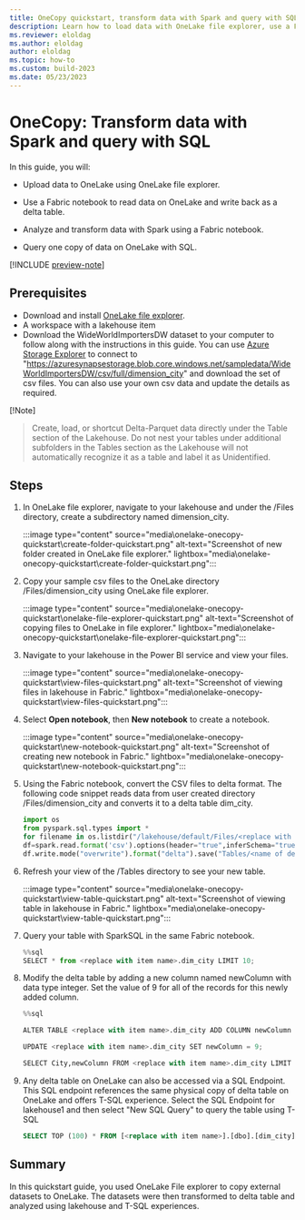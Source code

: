 ```yaml
---
title: OneCopy quickstart, transform data with Spark and query with SQL
description: Learn how to load data with OneLake file explorer, use a Fabric notebook to transform the data and then query with SQL
ms.reviewer: eloldag
ms.author: eloldag
author: eloldag
ms.topic: how-to
ms.custom: build-2023
ms.date: 05/23/2023
---
```


# OneCopy: Transform data with Spark and query with SQL

In this guide, you will:

- Upload data to OneLake using OneLake file explorer.

- Use a Fabric notebook to read data on OneLake and write back as a delta table.

- Analyze and transform data with Spark using a Fabric notebook.

- Query one copy of data on OneLake with SQL.

[!INCLUDE [preview-note](../includes/preview-note.md)]

## Prerequisites

- Download and install [OneLake file explorer](onelake-file-explorer.md).
- A workspace with a lakehouse item
- Download the WideWorldImportersDW dataset to your computer to follow along with the instructions in this guide.  You can use [Azure Storage Explorer](https://azure.microsoft.com/features/storage-explorer/) to connect to "https://azuresynapsestorage.blob.core.windows.net/sampledata/WideWorldImportersDW/csv/full/dimension_city" and download the set of csv files. You can also use your own csv data and update the details as required.

[!Note]
>Create, load, or shortcut Delta-Parquet data directly under the Table section of the Lakehouse. Do not nest your tables under additional subfolders in the Tables section as the Lakehouse will not automatically recognize it as a table and label it as Unidentified.

## Steps

1. In OneLake file explorer, navigate to your lakehouse and under the /Files directory, create a subdirectory named dimension_city.

   :::image type="content" source="media\onelake-onecopy-quickstart\create-folder-quickstart.png" alt-text="Screenshot of new folder created in OneLake file explorer." lightbox="media\onelake-onecopy-quickstart\create-folder-quickstart.png":::

1. Copy your sample csv files to the OneLake directory /Files/dimension_city using OneLake file explorer.

    :::image type="content" source="media\onelake-onecopy-quickstart\onelake-file-explorer-quickstart.png" alt-text="Screenshot of copying files to OneLake in file explorer." lightbox="media\onelake-onecopy-quickstart\onelake-file-explorer-quickstart.png":::

1. Navigate to your lakehouse in the Power BI service and view your files.

   :::image type="content" source="media\onelake-onecopy-quickstart\view-files-quickstart.png" alt-text="Screenshot of viewing files in lakehouse in Fabric." lightbox="media\onelake-onecopy-quickstart\view-files-quickstart.png":::

1. Select **Open notebook**, then **New notebook** to create a notebook.

   :::image type="content" source="media\onelake-onecopy-quickstart\new-notebook-quickstart.png" alt-text="Screenshot of creating new notebook in Fabric." lightbox="media\onelake-onecopy-quickstart\new-notebook-quickstart.png":::

1. Using the Fabric notebook, convert the CSV files to delta format. The following code snippet reads data from user created directory /Files/dimension_city and converts it to a delta table dim_city.

    ```python
    import os
    from pyspark.sql.types import *
    for filename in os.listdir("/lakehouse/default/Files/<replace with your folder path>"):
    df=spark.read.format('csv').options(header="true",inferSchema="true").load("abfss://<replace with workspace name>@onelake.dfs.fabric.microsoft.com/<replace with item name>.Lakehouse/Files/<folder name>/"+filename,on_bad_lines="skip")
    df.write.mode("overwrite").format("delta").save("Tables/<name of delta table>")
    ```

1. Refresh your view of the /Tables directory to see your new table.

   :::image type="content" source="media\onelake-onecopy-quickstart\view-table-quickstart.png" alt-text="Screenshot of viewing table in lakehouse in Fabric." lightbox="media\onelake-onecopy-quickstart\view-table-quickstart.png":::

1. Query your table with SparkSQL in the same Fabric notebook.

    ```python
    %%sql
    SELECT * from <replace with item name>.dim_city LIMIT 10;
    ```

1. Modify the delta table by adding a new column named newColumn with data type integer.  Set the value of 9 for all of the records for this newly added column.

    ```python
    %%sql
    
    ALTER TABLE <replace with item name>.dim_city ADD COLUMN newColumn int;
    
    UPDATE <replace with item name>.dim_city SET newColumn = 9;
    
    SELECT City,newColumn FROM <replace with item name>.dim_city LIMIT 10;
    ```

1. Any delta table on OneLake can also be accessed via a SQL Endpoint. This SQL endpoint references the same physical copy of delta table on OneLake and offers T-SQL experience. Select the SQL Endpoint for lakehouse1 and then select "New SQL Query" to query the table using T-SQL

    ```sql
    SELECT TOP (100) * FROM [<replace with item name>].[dbo].[dim_city];
    ```

## Summary

In this quickstart guide, you used OneLake File explorer to copy external datasets to OneLake. The datasets were then transformed to delta table and analyzed using lakehouse and T-SQL experiences.

